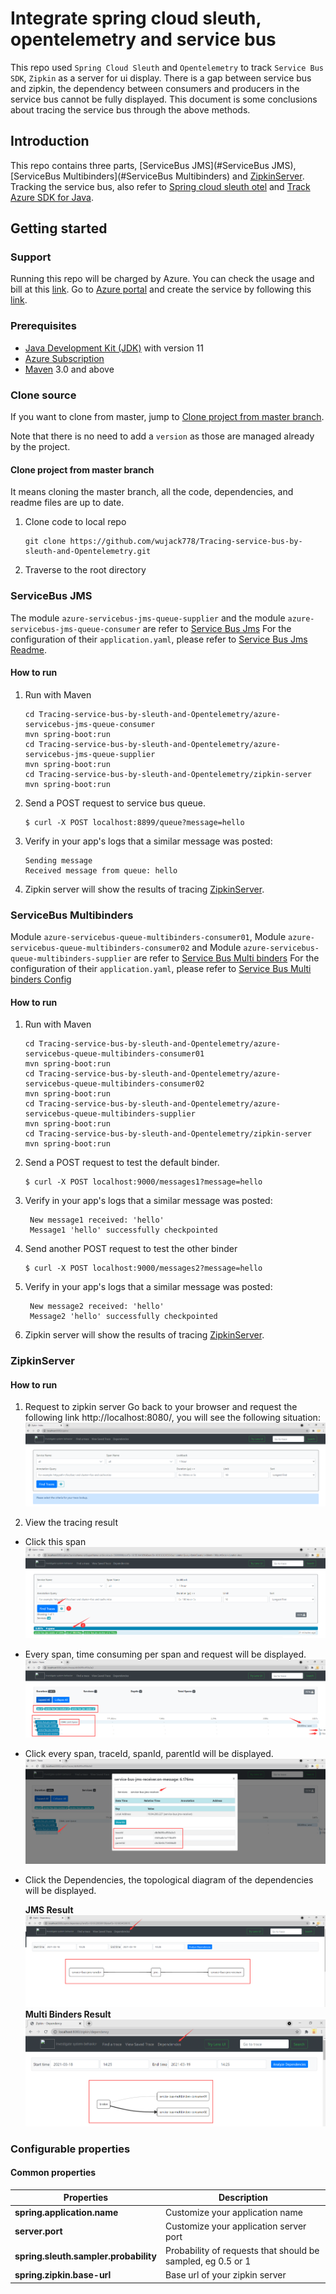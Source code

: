 # Integrate spring cloud sleuth, opentelemetry and service bus
This repo used `Spring Cloud Sleuth` and `Opentelemetry` to track `Service Bus SDK`, `Zipkin` as a server for ui display.
There is a gap between service bus and zipkin, the dependency between consumers and producers in the service bus cannot be fully displayed. 
This document is some conclusions about tracing the service bus through the above methods.

## Introduction
This repo contains three parts, [ServiceBus JMS](#ServiceBus JMS), [ServiceBus Multibinders](#ServiceBus Multibinders) and [ZipkinServer](#ZipkinServer).
Tracking the service bus, also refer to [Spring cloud sleuth otel][Spring cloud sleuth otel] and [Track Azure SDK for Java][Configure tracing in the Azure SDK for Java].

## Getting started
### Support
Running this repo will be charged by Azure. You can check the usage and bill at this [link](https://azure.microsoft.com/account/).
Go to [Azure portal](https://portal.azure.com/) and create the service by following this [link](https://docs.microsoft.com/azure/service-bus-messaging/service-bus-create-namespace-portal). 

### Prerequisites
- [Java Development Kit (JDK)][jdk_link] with version 11
- [Azure Subscription][azure_subscription]
- [Maven][maven] 3.0 and above

### Clone source
If you want to clone from master, jump to [Clone project from master branch](#clone-project-from-master-branch).

Note that there is no need to add a `version` as those are managed already by the project.

#### Clone project from master branch
It means cloning the master branch, all the code, dependencies, and readme files are up to date.

1. Clone code to local repo 

   ```
   git clone https://github.com/wujack778/Tracing-service-bus-by-sleuth-and-Opentelemetry.git
   ```
2. Traverse to the root directory

### ServiceBus JMS 
The module `azure-servicebus-jms-queue-supplier` and the module `azure-servicebus-jms-queue-consumer` are refer to [Service Bus Jms][Service Bus Jms Sample]
For the configuration of their `application.yaml`, please refer to [Service Bus Jms Readme][Service Bus Jms Config].

#### How to run
1. Run with Maven
    ```
    cd Tracing-service-bus-by-sleuth-and-Opentelemetry/azure-servicebus-jms-queue-consumer
    mvn spring-boot:run
    cd Tracing-service-bus-by-sleuth-and-Opentelemetry/azure-servicebus-jms-queue-supplier
    mvn spring-boot:run
    cd Tracing-service-bus-by-sleuth-and-Opentelemetry/zipkin-server
    mvn spring-boot:run   
    ```
2. Send a POST request to service bus queue.
    ```
    $ curl -X POST localhost:8899/queue?message=hello
    ``` 
3. Verify in your app's logs that a similar message was posted:
    ```
    Sending message
    Received message from queue: hello
    ```
4. Zipkin server will show the results of tracing [ZipkinServer](#ZipkinServer).

### ServiceBus Multibinders
Module `azure-servicebus-queue-multibinders-consumer01`, Module `azure-servicebus-queue-multibinders-consumer02` and Module `azure-servicebus-queue-multibinders-supplier`
are refer to [Service Bus Multi binders][Service Bus Multi binders Sample]
For the configuration of their `application.yaml`, please refer to [Service Bus Multi binders Config][Service Bus Multi binders Config]

#### How to run
1. Run with Maven
    ```
    cd Tracing-service-bus-by-sleuth-and-Opentelemetry/azure-servicebus-queue-multibinders-consumer01
    mvn spring-boot:run
    cd Tracing-service-bus-by-sleuth-and-Opentelemetry/azure-servicebus-queue-multibinders-consumer02
    mvn spring-boot:run
    cd Tracing-service-bus-by-sleuth-and-Opentelemetry/azure-servicebus-queue-multibinders-supplier
    mvn spring-boot:run
    cd Tracing-service-bus-by-sleuth-and-Opentelemetry/zipkin-server
    mvn spring-boot:run   
    ```
2. Send a POST request to test the default binder.
    ```
    $ curl -X POST localhost:9000/messages1?message=hello
    ```
3. Verify in your app's logs that a similar message was posted:
    ```
     New message1 received: 'hello'
     Message1 'hello' successfully checkpointed
    ```
4. Send another POST request to test the other binder
    ```
    $ curl -X POST localhost:9000/messages2?message=hello
    ```
5. Verify in your app's logs that a similar message was posted:
    ```
     New message2 received: 'hello'
     Message2 'hello' successfully checkpointed
    ```
6. Zipkin server will show the results of tracing [ZipkinServer](#ZipkinServer).

### ZipkinServer
#### How to run

1. Request to zipkin server
Go back to your browser and request the following link http://localhost:8080/, you will see the following situation: ![Zipkin Server](images/zipkinserver.png)

2. View the tracing result

- Click this span ![Zipkin Server Span](images/zipkinserver-span-jms.png)

- Every span, time consuming per span and request will be displayed. ![Span Request Time JMS](images/span-request-time-jms.png)

- Click every span, traceId, spanId, parentId will be displayed. ![Trace Id Image JMS](images/trace-jms.png)

- Click the Dependencies, the topological diagram of the dependencies will be displayed. 
    
    **JMS Result** ![Dependencies Image JMS](images/dependencies-jms.png) 
    **Multi Binders Result** ![Dependencies Image Multi Binders](images/multi-binders-dependency.png) 


### Configurable properties
#### Common properties

| Properties                                                              | Description                                                                                    |
| ----------------------------------------------------------------------- | ---------------------------------------------------------------------------------------------- |
| **spring.application.name**                                             | Customize your application name |
| **server.port**                                                         | Customize your application server port|
| **spring.sleuth.sampler.probability**                                   | Probability of requests that should be sampled, eg 0.5 or 1|
| **spring.zipkin.base-url**                                              | Base url of your zipkin server |

 
<!-- LINKS -->
[azure_subscription]: https://azure.microsoft.com/free
[Configure tracing in the Azure SDK for Java]: https://docs.microsoft.com/en-us/azure/developer/java/sdk/tracing
[jdk_link]: https://docs.microsoft.com/java/azure/jdk/?view=azure-java-stable
[maven]: https://maven.apache.org
[Service Bus Multi binders Sample]: https://github.com/Azure/azure-sdk-for-java/tree/master/sdk/spring/azure-spring-boot-samples/azure-spring-cloud-sample-servicebus-queue-multibinders
[Service Bus Multi binders Config]: https://github.com/Azure/azure-sdk-for-java/blob/master/sdk/spring/azure-spring-boot-samples/azure-spring-cloud-sample-servicebus-queue-multibinders/README.md#examples
[Service Bus Jms Sample]: https://github.com/Azure/azure-sdk-for-java/tree/master/sdk/spring/azure-spring-boot-samples/azure-spring-boot-sample-servicebus-jms-queue
[Service Bus Jms Config]: https://github.com/Azure/azure-sdk-for-java/blob/master/sdk/spring/azure-spring-boot-samples/azure-spring-boot-sample-servicebus-jms-queue/README.md#config-the-sample
[Spring cloud sleuth otel]: https://github.com/spring-cloud-incubator/spring-cloud-sleuth-otel/blob/master/README.adoc
